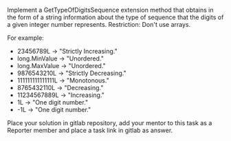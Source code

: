 Implement a GetTypeOfDigitsSequence extension method that obtains in the form of a string information about the type of sequence that the digits of a given integer number represents.  Restriction: Don't use arrays.
  
For example:

- 23456789L -> "Strictly Increasing."
- long.MinValue ->  "Unordered."
- long.MaxValue -> "Unordered."
- 9876543210L -> "Strictly Decreasing."
- 111111111111111L -> "Monotonous."
- 8765432110L -> "Decreasing."
- 11234567889L -> "Increasing."
- 1L ->  "One digit number."
- -1L -> "One digit number."

Place your solution in gitlab repository, add your mentor to this task as a Reporter member and place a task link in gitlab as answer.
